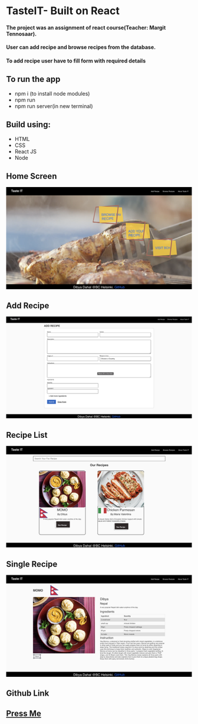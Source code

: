 # TasteIT- Built on React

#### The project was an assignment of react course(Teacher: Margit Tennosaar).

#### User can add recipe and browse recipes from the database.

#### To add recipe user have to fill form with required details

## To run the app

* npm i (to install node modules)
* npm run
* npm run server(in new terminal)


## Build using:
* HTML
* CSS
* React JS
* Node

## Home Screen 
![Home Screen](./src/images/Home.png)

## Add Recipe
![Add Recipe](./src/images/Addrecipe.png)

## Recipe List
![Recipe List](./src/images/browse.png)

## Single Recipe
![Recipe List](./src/images/singleRecipe.png)



## Github Link
## [Press Me](https://github.com/Killerbee7/TasteIT)


